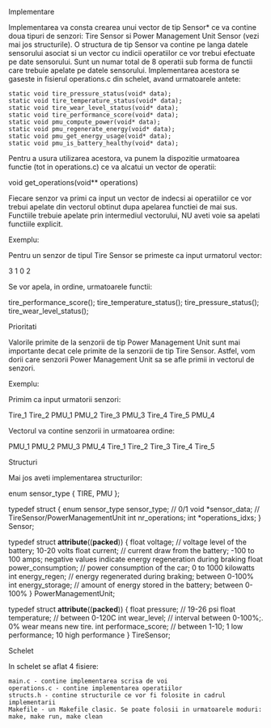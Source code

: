 Implementare

Implementarea va consta crearea unui vector de tip Sensor* ce va contine doua tipuri de senzori: Tire Sensor si Power Management Unit Sensor (vezi mai jos structurile). O structura de tip Sensor va contine pe langa datele sensorului asociat si un vector cu indicii operatiilor ce vor trebui efectuate pe date sensorului. Sunt un numar total de 8 operatii sub forma de functii care trebuie apelate pe datele sensorului. Implementarea acestora se gaseste in fisierul operations.c din schelet, avand urmatoarele antete:
```
static void tire_pressure_status(void* data);
static void tire_temperature_status(void* data);
static void tire_wear_level_status(void* data);
static void tire_performance_score(void* data);
static void pmu_compute_power(void* data);
static void pmu_regenerate_energy(void* data);
static void pmu_get_energy_usage(void* data);
static void pmu_is_battery_healthy(void* data);
```
Pentru a usura utilizarea acestora, va punem la dispozitie urmatoarea functie (tot in operations.c) ce va alcatui un vector de operatii:

void get_operations(void** operations)

Fiecare senzor va primi ca input un vector de indecsi ai operatiilor ce vor trebui apelate din vectorul obtinut dupa apelarea functiei de mai sus. Functiile trebuie apelate prin intermediul vectorului, NU aveti voie sa apelati functiile explicit.

Exemplu:

Pentru un senzor de tipul Tire Sensor se primeste ca input urmatorul vector:

3 1 0 2

Se vor apela, in ordine, urmatoarele functii:

tire_performance_score();
tire_temperature_status();
tire_pressure_status();
tire_wear_level_status();

Prioritati

Valorile primite de la senzorii de tip Power Management Unit sunt mai importante decat cele primite de la senzorii de tip Tire Sensor. Astfel, vom dorii care senzorii Power Management Unit sa se afle primii in vectorul de senzori.

Exemplu:

Primim ca input urmatorii senzori:

Tire_1 Tire_2 PMU_1 PMU_2 Tire_3 PMU_3 Tire_4 Tire_5 PMU_4

Vectorul va contine senzorii in urmatoarea ordine:

PMU_1 PMU_2 PMU_3 PMU_4 Tire_1 Tire_2 Tire_3 Tire_4 Tire_5

Structuri

Mai jos aveti implementarea structurilor:

enum sensor_type {
	TIRE,
	PMU
};

typedef struct {
	enum sensor_type sensor_type; 	// 0/1
	void *sensor_data; 		// TireSensor/PowerManagementUnit
	int nr_operations;
	int *operations_idxs;
} Sensor;

typedef struct __attribute__((__packed__)) {
    float voltage;  			// voltage level of the battery; 10-20 volts
    float current;  			// current draw from the battery; -100 to 100 amps; negative values indicate energy regeneration during braking
    float power_consumption;  		// power consumption of the car; 0 to 1000 kilowatts
    int energy_regen;  		        // energy regenerated during braking; between 0-100%
    int energy_storage;  		// amount of energy stored in the battery; between 0-100%
} PowerManagementUnit;

typedef struct __attribute__((__packed__)) {
	float pressure; 		// 19-26 psi
	float temperature; 		// between 0-120C 
	int wear_level; 		// interval between 0-100%;. 0% wear means new tire.
	int performace_score;		// between 1-10; 1 low performance; 10 high performance
} TireSensor;

Schelet

In schelet se aflat 4 fisiere:

    main.c - contine implementarea scrisa de voi
    operations.c - contine implementarea operatiilor
    structs.h - contine structurile ce vor fi folosite in cadrul implementarii
    Makefile - un Makefile clasic. Se poate folosii in urmatoarele moduri: make, make run, make clean
